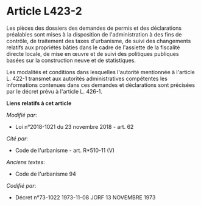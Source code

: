 # Article L423-2

Les pièces des dossiers des demandes de permis et des déclarations préalables sont mises à la disposition de l'administration
à des fins de contrôle, de traitement des taxes d'urbanisme, de suivi des changements relatifs aux propriétés bâties dans le
cadre de l'assiette de la fiscalité directe locale, de mise en œuvre et de suivi des politiques publiques basées sur la
construction neuve et de statistiques.

Les modalités et conditions dans lesquelles l'autorité mentionnée à l'article L. 422-1 transmet aux autorités administratives
compétentes les informations contenues dans ces demandes et déclarations sont précisées par le décret prévu à l'article L.
426-1.

**Liens relatifs à cet article**

_Modifié par_:

  - Loi n°2018-1021 du 23 novembre 2018 - art. 62

_Cité par_:

  - Code de l'urbanisme - art. R*510-11 (V)

_Anciens textes_:

  - Code de l'urbanisme 94

_Codifié par_:

  - Décret n°73-1022 1973-11-08 JORF 13 NOVEMBRE 1973
